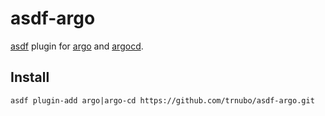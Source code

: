 # asdf-argo

[asdf](https://github.com/asdf-vm/asdf) plugin for [argo](https://github.com/argoproj/argo) and [argocd](https://github.com/argoproj/argo-cd).

## Install

```
asdf plugin-add argo|argo-cd https://github.com/trnubo/asdf-argo.git
```
